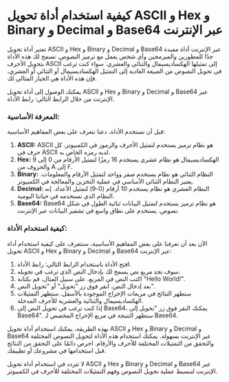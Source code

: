 كيفية استخدام أداة تحويل ASCII و Hex و Binary و Decimal و Base64 عبر الإنترنت
=============================================================================

تعتبر أداة تحويل ASCII و Hex و Binary و Decimal و Base64 عبر الإنترنت أداة مفيدة جدًا للمطورين والمبرمجين وأي شخص يعمل مع ترميز النصوص. تسمح لك هذه الأداة بتحويل الأحرف ASCII إلى تمثيلها الهكساديسيمال والثنائي والعشري. سواء كنت ترغب في تحويل النصوص من الصيغة العادية إلى التمثيل الهكساديسيمال أو الثنائي أو العشري، فإن هذه الأداة هي الخيار المثالي لك.

يمكنك الوصول إلى أداة تحويل ASCII و Hex و Binary و Decimal و Base64 عبر الإنترنت من خلال الرابط التالي: رابط الأداة.

### المعرفة الأساسية:

قبل أن نستخدم الأداة، دعنا نتعرف على بعض المفاهيم الأساسية:

1. **ASCII:** ASCII هو نظام ترميز يستخدم لتمثيل الأحرف والرموز في الكمبيوتر. كل حرف في ASCII لديه رمزه الخاص به.
2. **Hex:** الهكساديسيمال هو نظام عشري يستخدم 16 رمزًا لتمثيل الأرقام من 0 إلى 9 والحروف من A إلى F.
3. **Binary:** النظام الثنائي هو نظام يستخدم صفر وواحد لتمثيل الأرقام والمعلومات. يعتبر النظام الثنائي الأساسي في عملية التخزين والمعالجة في الكمبيوتر.
4. **Decimal:** النظام العشري هو نظام يستخدم 10 أرقام (0-9) لتمثيل الأعداد. إنه النظام الذي نستخدمه في حياتنا اليومية.
5. **Base64:** Base64 هو نظام ترميز يستخدم لتمثيل البيانات ثنائية الطول في شكل نصوص. يستخدم على نطاق واسع في تشفير البيانات عبر الإنترنت.

### كيفية استخدام الأداة:

الآن بعد أن تعرفنا على بعض المفاهيم الأساسية، سنتعرف على كيفية استخدام أداة تحويل ASCII و Hex و Binary و Decimal و Base64 عبر الإنترنت:

1. افتح الأداة باستخدام الرابط التالي: رابط الأداة.
2. سوف تجد مربع نص يسمح لك بإدخال النص الذي ترغب في تحويله.
3. اكتب النص في المربع. على سبيل المثال، قم بكتابة "Hello World!".
4. بعد إدخال النص، انقر فوق زر "تحويل" أو "تحويل النص".
5. ستظهر النتائج في مربعات الإخراج الموجودة بالأسفل. ستظهر التمثيلات الهكساديسيمال والثنائية والعشرية للأحرف المدخلة.
6. إذا كنت ترغب في تحويل النص إلى Base64، يمكنك النقر فوق زر "تحويل إلى Base64". ستظهر النتيجة في مربع الإخراج المخصص لـ Base64.

بهذه الطريقة، يمكنك استخدام أداة تحويل ASCII و Hex و Binary و Decimal و Base64 عبر الإنترنت بسهولة. يمكنك استخدام هذه الأداة لتحويل النصوص المختلفة والتحقق من التمثيلات المختلفة للأحرف والأرقام. احرص دائمًا على التحقق من النتائج قبل استخدامها في مشروعك أو تطبيقك.

لا تتردد في استخدام أداة تحويل ASCII و Hex و Binary و Decimal و Base64 عبر الإنترنت لتبسيط عملية تحويل النصوص وفهم التمثيلات المختلفة للأحرف في الكمبيوتر.
